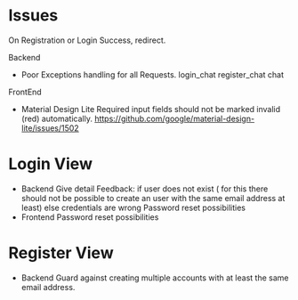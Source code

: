 # Issues

On Registration or Login Success, redirect.

Backend

- Poor Exceptions handling for all Requests.
  login_chat
  register_chat
  chat

FrontEnd

- Material Design Lite
Required input fields should not be marked invalid (red) automatically.
https://github.com/google/material-design-lite/issues/1502

# Login View 
- Backend
    Give detail Feedback: 
        if user does not exist
        ( for this there should not be possible to create an user with the same email address at least)
        else credentials are wrong
    Password reset possibilities
- Frontend 
     Password reset possibilities

# Register View
- Backend
    Guard against creating multiple accounts with at least the same email address. 
